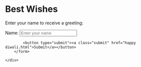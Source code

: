 
<head>
    <meta charset="UTF-8">
    <meta name="viewport" content="width=device-width, initial-scale=1.0">
    <title>Wishes</title
    <link rel="stylesheet" href="diwalicode homepage.css">
    
</head>
<body>
    <div class="container">
        <h1>Best Wishes</h1>
        <p>Enter your name to receive a  greeting:</p>
        <form id="nameForm">
            <label for="name">Name:</label>
            <input type="text" id="name" name="name" placeholder="Enter your name" required>
            
           
           
            <button type="submit"><a class="submit" href="happy diwali.html">Submit</a></button>
        </form>
        
    </div>
</body>
</html>
